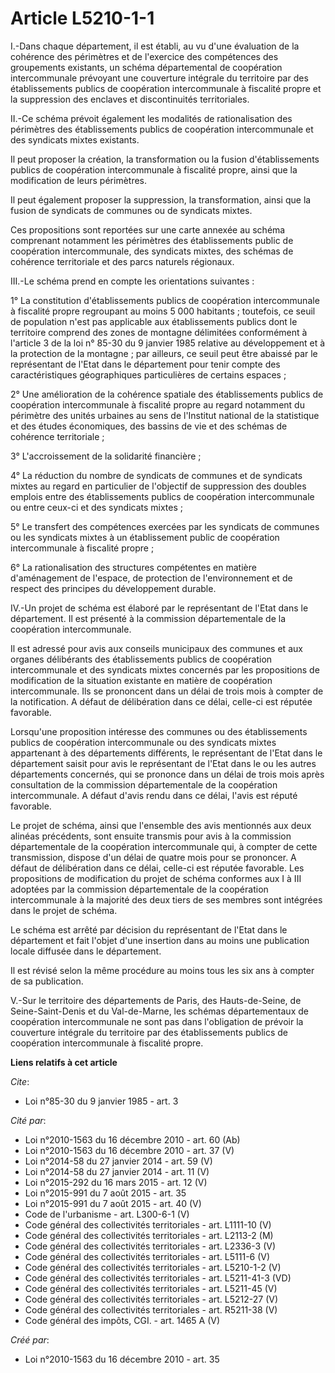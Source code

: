 # Article L5210-1-1

I.-Dans chaque département, il est établi, au vu d'une évaluation de la cohérence des périmètres et de l'exercice des
compétences des groupements existants, un schéma départemental de coopération intercommunale prévoyant une couverture
intégrale du territoire par des établissements publics de coopération intercommunale à fiscalité propre et la suppression des
enclaves et discontinuités territoriales. 

II.-Ce schéma prévoit également les modalités de rationalisation des périmètres des établissements publics de coopération
intercommunale et des syndicats mixtes existants. 

Il peut proposer la création, la transformation ou la fusion d'établissements publics de coopération intercommunale à
fiscalité propre, ainsi que la modification de leurs périmètres. 

Il peut également proposer la suppression, la transformation, ainsi que la fusion de syndicats de communes ou de syndicats
mixtes. 

Ces propositions sont reportées sur une carte annexée au schéma comprenant notamment les périmètres des établissements public
de coopération intercommunale, des syndicats mixtes, des schémas de cohérence territoriale et des parcs naturels régionaux. 

III.-Le schéma prend en compte les orientations suivantes : 

1° La constitution d'établissements publics de coopération intercommunale à fiscalité propre regroupant au moins 5 000
habitants ; toutefois, ce seuil de population n'est pas applicable aux établissements publics dont le territoire comprend des
zones de montagne délimitées conformément à l'article 3 de la loi n° 85-30 du 9 janvier 1985 relative au développement et à
la protection de la montagne ; par ailleurs, ce seuil peut être abaissé par le représentant de l'Etat dans le département
pour tenir compte des caractéristiques géographiques particulières de certains espaces ; 

2° Une amélioration de la cohérence spatiale des établissements publics de coopération intercommunale à fiscalité propre au
regard notamment du périmètre des unités urbaines au sens de l'Institut national de la statistique et des études économiques,
des bassins de vie et des schémas de cohérence territoriale ; 

3° L'accroissement de la solidarité financière ; 

4° La réduction du nombre de syndicats de communes et de syndicats mixtes au regard en particulier de l'objectif de
suppression des doubles emplois entre des établissements publics de coopération intercommunale ou entre ceux-ci et des
syndicats mixtes ; 

5° Le transfert des compétences exercées par les syndicats de communes ou les syndicats mixtes à un établissement public de
coopération intercommunale à fiscalité propre ; 

6° La rationalisation des structures compétentes en matière d'aménagement de l'espace, de protection de l'environnement et de
respect des principes du développement durable. 

IV.-Un projet de schéma est élaboré par le représentant de l'Etat dans le département. Il est présenté à la commission
départementale de la coopération intercommunale. 

Il est adressé pour avis aux conseils municipaux des communes et aux organes délibérants des établissements publics de
coopération intercommunale et des syndicats mixtes concernés par les propositions de modification de la situation existante
en matière de coopération intercommunale. Ils se prononcent dans un délai de trois mois à compter de la notification. A
défaut de délibération dans ce délai, celle-ci est réputée favorable. 

Lorsqu'une proposition intéresse des communes ou des établissements publics de coopération intercommunale ou des syndicats
mixtes appartenant à des départements différents, le représentant de l'Etat dans le département saisit pour avis le
représentant de l'Etat dans le ou les autres départements concernés, qui se prononce dans un délai de trois mois après
consultation de la commission départementale de la coopération intercommunale. A défaut d'avis rendu dans ce délai, l'avis
est réputé favorable. 

Le projet de schéma, ainsi que l'ensemble des avis mentionnés aux deux alinéas précédents, sont ensuite transmis pour avis à
la commission départementale de la coopération intercommunale qui, à compter de cette transmission, dispose d'un délai de
quatre mois pour se prononcer. A défaut de délibération dans ce délai, celle-ci est réputée favorable. Les propositions de
modification du projet de schéma conformes aux I à III adoptées par la commission départementale de la coopération
intercommunale à la majorité des deux tiers de ses membres sont intégrées dans le projet de schéma. 

Le schéma est arrêté par décision du représentant de l'Etat dans le département et fait l'objet d'une insertion dans au moins
une publication locale diffusée dans le département. 

Il est révisé selon la même procédure au moins tous les six ans à compter de sa publication.

V.-Sur le territoire des départements de Paris, des Hauts-de-Seine, de Seine-Saint-Denis et du Val-de-Marne, les schémas
départementaux de coopération intercommunale ne sont pas dans l'obligation de prévoir la couverture intégrale du territoire
par des établissements publics de coopération intercommunale à fiscalité propre.

**Liens relatifs à cet article**

_Cite_:

  - Loi n°85-30 du 9 janvier 1985 - art. 3

_Cité par_:

  - Loi n°2010-1563 du 16 décembre 2010 - art. 60 (Ab)
  - Loi n°2010-1563 du 16 décembre 2010 - art. 37 (V)
  - Loi n°2014-58 du 27 janvier 2014 - art. 59 (V)
  - Loi n°2014-58 du 27 janvier 2014 - art. 11 (V)
  - Loi n°2015-292 du 16 mars 2015 - art. 12 (V)
  - Loi n°2015-991 du 7 août 2015 - art. 35
  - Loi n°2015-991 du 7 août 2015 - art. 40 (V)
  - Code de l'urbanisme - art. L300-6-1 (V)
  - Code général des collectivités territoriales - art. L1111-10 (V)
  - Code général des collectivités territoriales - art. L2113-2 (M)
  - Code général des collectivités territoriales - art. L2336-3 (V)
  - Code général des collectivités territoriales - art. L5111-6 (V)
  - Code général des collectivités territoriales - art. L5210-1-2 (V)
  - Code général des collectivités territoriales - art. L5211-41-3 (VD)
  - Code général des collectivités territoriales - art. L5211-45 (V)
  - Code général des collectivités territoriales - art. L5212-27 (V)
  - Code général des collectivités territoriales - art. R5211-38 (V)
  - Code général des impôts, CGI. - art. 1465 A (V)

_Créé par_:

  - Loi n°2010-1563 du 16 décembre 2010 - art. 35
